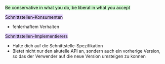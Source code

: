 
<mark style="background: #BBFABBA6;">Be conservative in what you do, be liberal in what you accept</mark>

<mark style="background: #D2B3FFA6;">Schnittstellen-Konsumenten</mark>

- fehlerhaftem Verhalten

<mark style="background: #D2B3FFA6;">Schnittstellen-Implementierers</mark>

- Halte dich auf die Schnittstelle-Spezifikation
- Bietet nicht nur den akutelle API an, sondern auch ein vorherige Version, so das der Verwender auf die neue Version umsteigen zu konnen

